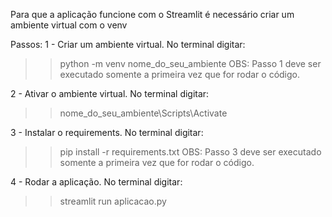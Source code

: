 Para que a aplicação funcione com o Streamlit é necessário criar um ambiente virtual com o venv

Passos:
1 - Criar um ambiente virtual. No terminal digitar:
>> python -m venv nome_do_seu_ambiente
OBS: Passo 1 deve ser executado somente a primeira vez que for rodar o código.

2 - Ativar o ambiente virtual. No terminal digitar:
>> nome_do_seu_ambiente\Scripts\Activate

3 - Instalar o requirements. No terminal digitar:
>> pip install -r requirements.txt
OBS: Passo 3 deve ser executado somente a primeira vez que for rodar o código.

4 - Rodar a aplicação. No terminal digitar:
>> streamlit run aplicacao.py